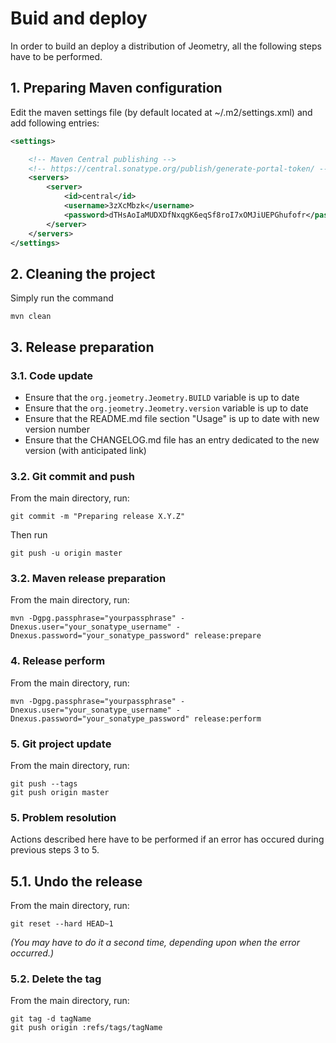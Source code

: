 # Buid and deploy
In order to build an deploy a distribution of Jeometry, all the following steps have to be performed.
## 1. Preparing Maven configuration
Edit the maven settings file (by default located at ~/.m2/settings.xml) and add following entries:
```xml
<settings>

	<!-- Maven Central publishing -->
	<!-- https://central.sonatype.org/publish/generate-portal-token/ -->
	<servers>
		<server>
			<id>central</id>
			<username>3zXcMbzk</username>
			<password>dTHsAoIaMUDXDfNxqgK6eqSf8roI7xOMJiUEPGhufofr</password>
		</server>
	</servers>
</settings>
```

## 2. Cleaning the project
Simply run the command
```console
mvn clean
```
## 3. Release preparation
### 3.1. Code update
- Ensure that the `org.jeometry.Jeometry.BUILD` variable is up to date
- Ensure that the `org.jeometry.Jeometry.version` variable is up to date
- Ensure that the README.md file section "Usage" is up to date with new version number
- Ensure that the CHANGELOG.md file has an entry dedicated to the new version (with anticipated link)

### 3.2. Git commit and push
From the main directory, run:
```console
git commit -m "Preparing release X.Y.Z"
```
Then run
```console
git push -u origin master
```

### 3.2. Maven release preparation
From the main directory, run:
```console
mvn -Dgpg.passphrase="yourpassphrase" -Dnexus.user="your_sonatype_username" -Dnexus.password="your_sonatype_password" release:prepare
```
### 4. Release perform
From the main directory, run:
```console
mvn -Dgpg.passphrase="yourpassphrase" -Dnexus.user="your_sonatype_username" -Dnexus.password="your_sonatype_password" release:perform
```
### 5. Git project update
From the main directory, run:
```console
git push --tags
git push origin master
```

### 5. Problem resolution
Actions described here have to be performed if an error has occured during previous steps 3 to 5.
## 5.1. Undo the release
From the main directory, run:
```console
git reset --hard HEAD~1
```
_(You may have to do it a second time, depending upon when the error occurred.)_

### 5.2. Delete the tag
From the main directory, run:
```console
git tag -d tagName
git push origin :refs/tags/tagName
```
